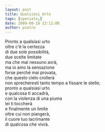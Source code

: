 ```yaml
---
layout: post
title: Qualsiasi Urto
tags: [speciale,]
date: 2009-08-18 22:11:00
author: pietro
---
```

Pronto a qualsiasi urto<br/>oltre c'è la certezza<br/>di due sole possibilità,<br/>due scelte limitate<br/>ma che mai nessuno avrà,<br/>ma io amo la sensazione<br/>forse perché mai provata,<br/>che questo cielo crollerà<br/>non sprecheresti tanto tempo a fissare le stelle;<br/>pronto a qualsiasi urto<br/>e qualcosa ti accadrà,<br/>con la violenza di una piuma<br/>lei ti toccherà<br/>e finalmente un limite<br/>oltre cui non piangerà,<br/>il cuore tuo lacrimante<br/>di qualcosa che vivrà.
